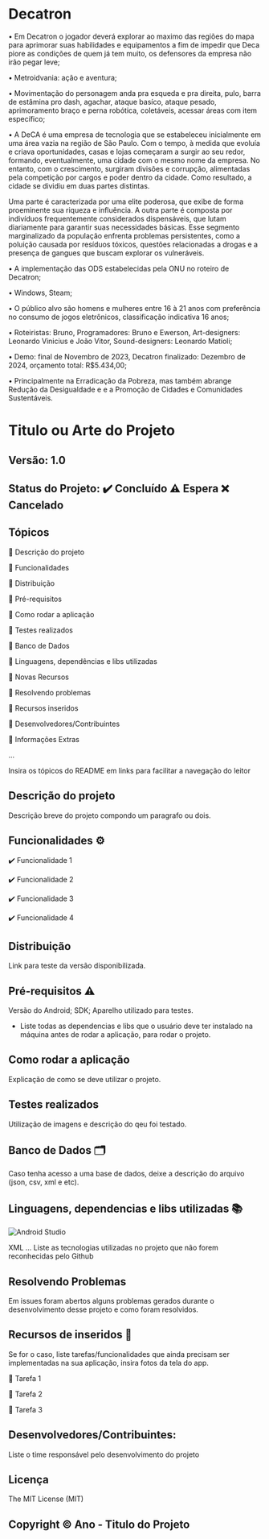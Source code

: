 # Decatron

• Em Decatron o jogador deverá explorar ao maximo das regiões do mapa para aprimorar suas habilidades e equipamentos a fim de impedir que Deca piore as condições de quem já tem muito, os defensores da empresa não irão pegar leve;

• Metroidvania: ação e aventura;

• Movimentação do personagem anda pra esqueda e pra direita, pulo, barra de estâmina pro dash, agachar, ataque basíco, ataque pesado, aprimoramento braço e perna robótica, coletáveis, acessar áreas com item específico;

•  A DeCA é uma empresa de tecnologia que se estabeleceu inicialmente em uma área vazia na região de São Paulo. Com o tempo, à medida que evoluía e criava oportunidades, casas e lojas começaram a surgir ao seu redor, formando, eventualmente, uma cidade com o mesmo nome da empresa. No entanto, com o crescimento, surgiram divisões e corrupção, alimentadas pela competição por cargos e poder dentro da cidade. Como resultado, a cidade se dividiu em duas partes distintas.

Uma parte é caracterizada por uma elite poderosa, que exibe de forma proeminente sua riqueza e influência. A outra parte é composta por indivíduos frequentemente considerados dispensáveis, que lutam diariamente para garantir suas necessidades básicas. Esse segmento marginalizado da população enfrenta problemas persistentes, como a poluição causada por resíduos tóxicos, questões relacionadas a drogas e a presença de gangues que buscam explorar os vulneráveis.

• A implementação das ODS estabelecidas pela ONU no roteiro de Decatron;

• Windows, Steam;

• O público alvo são homens e mulheres entre 16 à 21 anos com preferência no consumo de jogos eletrônicos, classificação indicativa 16 anos;

• Roteiristas: Bruno, Programadores: Bruno e Ewerson, Art-designers: Leonardo Vinicius e João Vitor, Sound-designers: Leonardo Matioli;

• Demo: final de Novembro de 2023, Decatron finalizado: Dezembro de 2024, orçamento total: R$5.434,00​;

• Principalmente na Erradicação da Pobreza, mas também abrange Redução da Desigualdade e e a Promoção de Cidades e Comunidades Sustentáveis.

# Titulo ou Arte do Projeto
## Versão: 1.0 
## Status do Projeto: ✔️ Concluído ⚠️ Espera ❌ Cancelado

## Tópicos
🔹 Descrição do projeto 

🔹 Funcionalidades

🔹 Distribuição

🔹 Pré-requisitos

🔹 Como rodar a aplicação

🔹 Testes realizados

🔹 Banco de Dados

🔹 Linguagens, dependências e libs utilizadas

🔹 Novas Recursos

🔹 Resolvendo problemas

🔹 Recursos inseridos 

🔹 Desenvolvedores/Contribuintes

🔹 Informações Extras


...

Insira os tópicos do README em links para facilitar a navegação do leitor

## Descrição do projeto
Descrição breve do projeto compondo um paragrafo ou dois.

## Funcionalidades ⚙️
✔️ Funcionalidade 1

✔️ Funcionalidade 2

✔️ Funcionalidade 3

✔️ Funcionalidade 4

## Distribuição
Link para teste da versão disponibilizada.

## Pré-requisitos ⚠️    
Versão do Android; 
SDK; 
Aparelho utilizado para testes.
- Liste todas as dependencias e libs que o usuário deve ter instalado na máquina antes de rodar a aplicação, para rodar o projeto.

## Como rodar a aplicação 
Explicação de como se deve utilizar o projeto.

## Testes realizados
Utilização de imagens e descrição do qeu foi testado.

## Banco de Dados 🗂️
Caso tenha acesso a uma base de dados, deixe a descrição do arquivo (json, csv, xml e etc).

## Linguagens, dependencias e libs utilizadas 📚
![Android Studio](https://img.shields.io/badge/Android-3DDC84?style=for-the-badge&logo=android&logoColor=white)

XML
...
Liste as tecnologias utilizadas no projeto que não forem reconhecidas pelo Github

## Resolvendo Problemas 
Em issues foram abertos alguns problemas gerados durante o desenvolvimento desse projeto e como foram resolvidos.

## Recursos de inseridos 🧰
Se for o caso, liste tarefas/funcionalidades que ainda precisam ser implementadas na sua aplicação, insira fotos da tela do app.

📝 Tarefa 1

📝 Tarefa 2

📝 Tarefa 3

## Desenvolvedores/Contribuintes:
Liste o time responsável pelo desenvolvimento do projeto

## Licença
The MIT License (MIT)

## Copyright ©️ Ano - Titulo do Projeto
